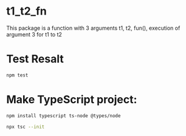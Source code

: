 # t1_t2_fn
This package is a function with 3 arguments t1, t2, fun(), execution of argument 3 for t1 to t2

# Test Resalt
```bash
npm test
```

# Make TypeScript project:

```bash
npm install typescript ts-node @types/node 
```

```bash
npx tsc --init
```